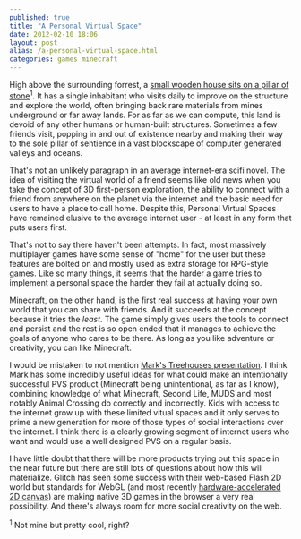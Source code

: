 ```yaml
---
published: true
title: "A Personal Virtual Space"
date: 2012-02-10 18:06
layout: post
alias: /a-personal-virtual-space.html
categories: games minecraft
---
```

High above the surrounding forrest, a [small wooden house sits on a pillar of stone](http://imgur.com/a/1DhuT)<sup>1</sup>. It has a single inhabitant who visits daily to improve on the structure and explore the world, often bringing back rare materials from mines underground or far away lands. For as far as we can compute, this land is devoid of any other humans or human-built structures. Sometimes a few friends visit, popping in and out of existence nearby and making their way to the sole pillar of sentience in a vast blockscape of computer generated valleys and oceans.

That's not an unlikely paragraph in an average internet-era scifi novel. The idea of visiting the virtual world of a friend seems like old news when you take the concept of 3D first-person exploration, the ability to connect with a friend from anywhere on the planet via the internet and the basic need for users to have a place to call home. Despite this, Personal Virtual Spaces have remained elusive to the average internet user - at least in any form that puts users first.

That's not to say there haven't been attempts. In fact, most massively multiplayer games have some sense of "home" for the user but these features are bolted on and mostly used as extra storage for RPG-style games. Like so many things, it seems that the harder a game tries to implement a personal space the harder they fail at actually doing so.

Minecraft, on the other hand, is the first real success at having your own world that you can share with friends. And it succeeds at the concept because it tries the *least*. The game simply gives users the tools to connect and persist and the rest is so open ended that it manages to achieve the goals of anyone who cares to be there. As long as you like adventure or creativity, you can like Minecraft.

I would be mistaken to not mention [Mark's Treehouses presentation](http://speakerdeck.com/u/markpasc/p/treehouses-online-community-for-internet). I think Mark has some incredibly useful ideas for what could make an intentionally successful PVS product (Minecraft being unintentional, as far as I know), combining knowledge of what Minecraft, Second Life, MUDS and most notably Animal Crossing do correctly and incorrectly. Kids with access to the internet grow up with these limited vitual spaces and it only serves to prime a new generation for more of those types of social interactions over the internet. I think there is a clearly growing segment of internet users who want and would use a well designed PVS on a regular basis.

I have little doubt that there will be more products trying out this space in the near future but there are still lots of questions about how this will materialize. Glitch has seen some success with their web-based Flash 2D world but standards for WebGL (and most recently [hardware-accelerated 2D canvas](http://blog.chromium.org/2012/02/gpu-accelerating-2d-canvas-and-enabling.html)) are making native 3D games in the browser a very real possibility. And there's always room for more social creativity on the web.

<sup>1</sup> Not mine but pretty cool, right?